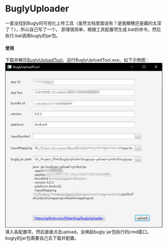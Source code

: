# BuglyUploader
一直没找到Bugly的可视化上传工具（虽然文档里面说有？是我眼瞎还是藏的太深了？），所以自己写了一个。
原理很简单，根据工具配置项生成.bat的命令，然后执行.bat调用bugly的jar包。
#### 使用
下载并解压[BuglyUploadTool](https://github.com/fhbianling/BuglyUploader/releases/download/1.0.0/BuglyUploadTool.rar)，运行BuglyUploadTool.exe。如下示例图：
<br/>![image](https://github.com/fhbianling/BuglyUploader/blob/main/readme_sample.png)
<br/>填入各配置项，然后直接点击upload。会唤起bugly jar包执行的cmd窗口。
<br/>bugly的jar包需要自己去下载并配置。

